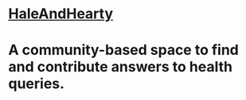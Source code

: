 # [HaleAndHearty](https://halehearty.herokuapp.com)
# A community-based space to find and contribute answers to health queries.

